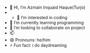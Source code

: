 - 👋 Hi, I’m Azmain Inquaid Haque(Turjo)
- - 👀 I’m interested in coding
- 🌱 I’m currently learning programming
- 💞️ I’m looking to collaborate on project
- 📫  
- 😄 Pronouns: he/him
- ⚡ Fun fact: i do daydreaming

<!---
inquaid/inquaid is a ✨ special ✨ repository because its `README.md` (this file) appears on your GitHub profile.
You can click the Preview link to take a look at your changes.
--->
